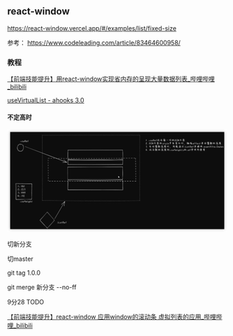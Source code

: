 ## react-window

https://react-window.vercel.app/#/examples/list/fixed-size

参考：
https://www.codeleading.com/article/83464600958/

### 教程

[【前端技能提升】用react-window实现省内存的呈现大量数据列表_哔哩哔哩_bilibili](https://www.bilibili.com/video/BV1G14y1L76U/?spm_id_from=333.788.recommend_more_video.2&vd_source=abb66f1f7d240b0556df3816424c3d88)



[useVirtualList - ahooks 3.0](https://ahooks.js.org/zh-CN/hooks/use-virtual-list/)

#### 不定高时

![image-20230322084522143](虚拟列表.assets/image-20230322084522143.png)



切新分支 

切master

git tag 1.0.0

git merge 新分支 --no-ff



9分28 TODO

[【前端技能提升】react-window 应用window的滚动条 虚拟列表的应用_哔哩哔哩_bilibili](https://www.bilibili.com/video/BV1XG411A7NA/?spm_id_from=333.999.0.0&vd_source=abb66f1f7d240b0556df3816424c3d88)

#### 
